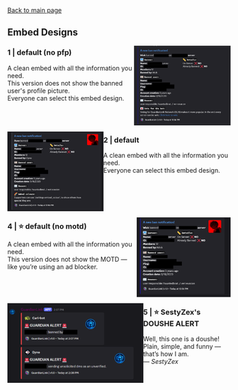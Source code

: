 [Back to main page](https://github.com/afteryparty/Afterparty-Legal-Documentation/blob/main/GuardianLink-Network/README.md)

## Embed Designs

<img align="right" height="180" src="GuardianLink-Network/images/Embeds/1.png" />

### 1 | default (no pfp)
A clean embed with all the information you need.  
This version does not show the banned user's profile picture.  
Everyone can select this embed design.  
<br clear="all" />

<img align="left" height="180" src="GuardianLink-Network/images/Embeds/2.png" />

### 2 | default
A clean embed with all the information you need.  
Everyone can select this embed design.  
<br clear="all" />

<img align="right" height="180" src="GuardianLink-Network/images/Embeds/4.png" />

### 4 | ⭐ default (no motd)
A clean embed with all the information you need.  
This version does not show the MOTD — like you’re using an ad blocker.  
<br clear="all" />

<img align="left" height="180" src="GuardianLink-Network/images/Embeds/5.png" />

### 5 | ⭐ SestyZex's DOUSHE ALERT
Well, this one is a doushe!  
Plain, simple, and funny — that’s how I am.  
— *SestyZex*  
<br clear="all" />
